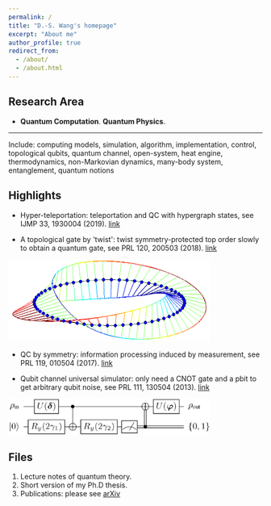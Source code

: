 ```yaml
---
permalink: /
title: "D.-S. Wang's homepage"
excerpt: "About me"
author_profile: true
redirect_from: 
  - /about/
  - /about.html
---
```



Research Area
------
* **Quantum Computation**.  **Quantum Physics**. 

------
Include: computing models, simulation, algorithm, implementation, control, topological qubits, quantum channel, open-system, heat engine, thermodynamics, non-Markovian dynamics, many-body system, entanglement, quantum notions

Highlights
------
* Hyper-teleportation: teleportation and QC with hypergraph states, see IJMP 33, 1930004 (2019). [link](10.1142/S0217979219300044)

* A topological gate by 'twist': twist symmetry-protected top order slowly to obtain a quantum gate, see PRL 120, 200503 (2018). [link](https://doi.org/10.1103/PhysRevLett.120.200503)
<img src="/images/twist.png" alt="/images/twist" width="400"/>

* QC by symmetry: information processing induced by measurement, see PRL 119, 010504 (2017). [link](https://doi.org/10.1103/PhysRevLett.119.010504) 

* Qubit channel universal simulator: only need a CNOT gate and a pbit to get arbitrary qubit noise, see PRL 111, 130504 (2013). [link](https://doi.org/10.1103/PhysRevLett.111.130504)
<img src="/images/qubit_channel.png" alt="/images/qubit_channel" width="400"/>


Files
------
1. Lecture notes of quantum theory.
1. Short version of my Ph.D thesis.
1. Publications: please see [arXiv](https://arxiv.org/list/quant-ph/new)
